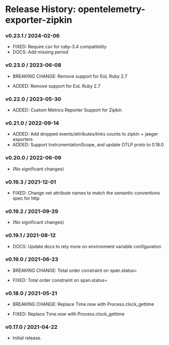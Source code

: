 # Release History: opentelemetry-exporter-zipkin

### v0.23.1 / 2024-02-06

* FIXED: Require csv for ruby-3.4 compatibility
* DOCS: Add missing period

### v0.23.0 / 2023-06-08

* BREAKING CHANGE: Remove support for EoL Ruby 2.7

* ADDED: Remove support for EoL Ruby 2.7

### v0.22.0 / 2023-05-30

* ADDED: Custom  Metrics Reporter Support for Zipkin

### v0.21.0 / 2022-09-14

* ADDED: Add dropped events/attributes/links counts to zipkin + jaeger exporters
* ADDED: Support InstrumentationScope, and update OTLP proto to 0.18.0

### v0.20.0 / 2022-06-09

* (No significant changes)

### v0.19.3 / 2021-12-01

* FIXED: Change net attribute names to match the semantic conventions spec for http

### v0.19.2 / 2021-09-29

* (No significant changes)

### v0.19.1 / 2021-08-12

* DOCS: Update docs to rely more on environment variable configuration

### v0.19.0 / 2021-06-23

* BREAKING CHANGE: Total order constraint on span.status=

* FIXED: Total order constraint on span.status=

### v0.18.0 / 2021-05-21

* BREAKING CHANGE: Replace Time.now with Process.clock_gettime

* FIXED: Replace Time.now with Process.clock_gettime

### v0.17.0 / 2021-04-22

* Initial release.
